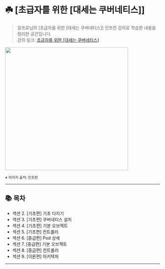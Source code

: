 # ☘️ [초급자를 위한 [대세는 쿠버네티스]]

> 일프로님의 [초급자를 위한 [대세는 쿠버네티스]] 인프런 강의로 학습한 내용을 정리한 공간입니다.  
> 강의 링크: [초급자를 위한 [대세는 쿠버네티스]](https://www.inflearn.com/course/%EC%BF%A0%EB%B2%84%EB%84%A4%ED%8B%B0%EC%8A%A4-%EA%B8%B0%EC%B4%88/dashboard)


<img src="https://cdn.inflearn.com/public/files/courses/324190/cover/01jsbj8qtrz3f8apm3gvbrbqqb?f=avif" width="400px">

<sub>※ 이미지 출처: 인프런</sub>

---

## 📚 목차

- 섹션 2. [기초편] 기초 다지기
- 섹션 3. [기초편] 쿠버네티스 설치
- 섹션 4. [기초편] 기본 오브젝트
- 섹션 5. [기초편] 컨트롤러
- 섹션 6. [중급편] Pod 상세
- 섹션 7. [중급편] 기본 오브젝트
- 섹션 8. [중급편] 컨트롤러
- 섹션 9. [이론편] 아키텍처

---